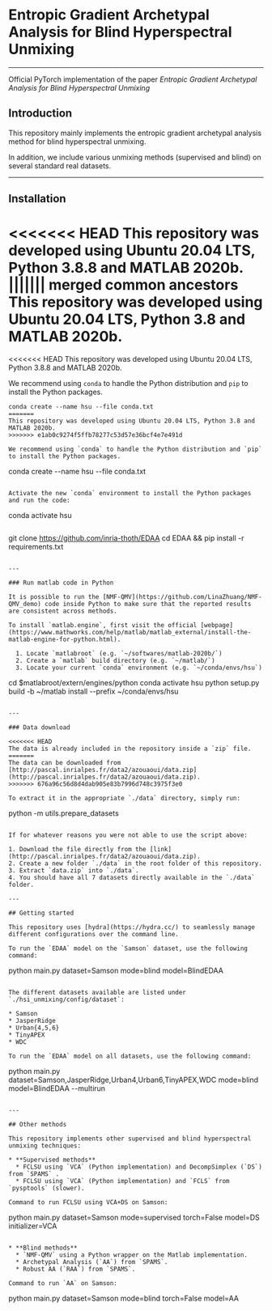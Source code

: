<!-- # Hyperspectral Image Unmixing (HSU) -->
# Entropic Gradient Archetypal Analysis for Blind Hyperspectral Unmixing

---

Official PyTorch implementation of the paper _Entropic Gradient Archetypal Analysis for Blind Hyperspectral Unmixing_

## Introduction

This repository mainly implements the entropic gradient archetypal analysis method for blind hyperspectral unmixing.

In addition, we include various unmixing methods (supervised and blind) on several standard real datasets.

---

## Installation

<<<<<<< HEAD
This repository was developed using Ubuntu 20.04 LTS, Python 3.8.8 and MATLAB 2020b.
||||||| merged common ancestors
This repository was developed using Ubuntu 20.04 LTS, Python 3.8 and MATLAB 2020b.
=======
<<<<<<< HEAD
This repository was developed using Ubuntu 20.04 LTS, Python 3.8.8 and MATLAB 2020b.

We recommend using `conda` to handle the Python distribution and `pip` to install the Python packages.

```
conda create --name hsu --file conda.txt
=======
This repository was developed using Ubuntu 20.04 LTS, Python 3.8 and MATLAB 2020b.
>>>>>>> e1ab0c9274f5ffb78277c53d57e36bcf4e7e491d

We recommend using `conda` to handle the Python distribution and `pip` to install the Python packages.

```
conda create --name hsu --file conda.txt
```

Activate the new `conda` environment to install the Python packages and run the code:
```
conda activate hsu
```

```
git clone https://github.com/inria-thoth/EDAA
cd EDAA && pip install -r requirements.txt
```

---

### Run matlab code in Python

It is possible to run the [NMF-QMV](https://github.com/LinaZhuang/NMF-QMV_demo) code inside Python to make sure that the reported results are consistent across methods.

To install `matlab.engine`, first visit the official [webpage](https://www.mathworks.com/help/matlab/matlab_external/install-the-matlab-engine-for-python.html).

  1. Locate `matlabroot` (e.g. `~/softwares/matlab-2020b/`)
  2. Create a `matlab` build directory (e.g. `~/matlab/`)
  3. Locate your current `conda` environment (e.g. `~/conda/envs/hsu`)

```
cd $matlabroot/extern/engines/python
conda activate hsu
python setup.py build -b ~/matlab install --prefix ~/conda/envs/hsu
```

---

### Data download

<<<<<<< HEAD
The data is already included in the repository inside a `zip` file.
=======
The data can be downloaded from [http://pascal.inrialpes.fr/data2/azouaoui/data.zip](http://pascal.inrialpes.fr/data2/azouaoui/data.zip).
>>>>>>> 676a96c56d8d4dab905e83b7996d748c3975f3e0

To extract it in the appropriate `./data` directory, simply run:

```
python -m utils.prepare_datasets
```

If for whatever reasons you were not able to use the script above:

1. Download the file directly from the [link](http://pascal.inrialpes.fr/data2/azouaoui/data.zip).
2. Create a new folder `./data` in the root folder of this repository.
3. Extract `data.zip` into `./data`.
4. You should have all 7 datasets directly available in the `./data` folder.

---

## Getting started

This repository uses [hydra](https://hydra.cc/) to seamlessly manage different configurations over the command line.

To run the `EDAA` model on the `Samson` dataset, use the following command:

```
python main.py dataset=Samson mode=blind model=BlindEDAA
```

The different datasets available are listed under `./hsi_unmixing/config/dataset`:

* Samson
* JasperRidge
* Urban{4,5,6}
* TinyAPEX
* WDC

To run the `EDAA` model on all datasets, use the following command:

```
python main.py dataset=Samson,JasperRidge,Urban4,Urban6,TinyAPEX,WDC mode=blind model=BlindEDAA --multirun
```

---

## Other methods

This repository implements other supervised and blind hyperspectral unmixing techniques:

* **Supervised methods**
  * FCLSU using `VCA` (Python implementation) and DecompSimplex (`DS`) from `SPAMS` .
  * FCLSU using `VCA` (Python implementation) and `FCLS` from `pysptools` (slower).

Command to run FCLSU using VCA+DS on Samson:
```
python main.py dataset=Samson mode=supervised torch=False model=DS initializer=VCA
```

* **Blind methods**
  * `NMF-QMV` using a Python wrapper on the Matlab implementation.
  * Archetypal Analysis (`AA`) from `SPAMS`.
  * Robust AA (`RAA`) from `SPAMS`.
  
Command to run `AA` on Samson:
```
python main.py dataset=Samson mode=blind torch=False model=AA
```
